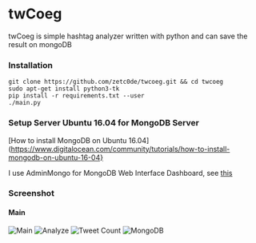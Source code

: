 # twCoeg
twCoeg is simple hashtag analyzer written with python and can save the result on mongoDB

### Installation
```
git clone https://github.com/zetc0de/twcoeg.git && cd twcoeg
sudo apt-get install python3-tk
pip install -r requirements.txt --user
./main.py
```
### Setup Server Ubuntu 16.04 for MongoDB Server
[How to install MongoDB on Ubuntu 16.04](https://www.digitalocean.com/community/tutorials/how-to-install-mongodb-on-ubuntu-16-04}

I use AdminMongo for MongoDB Web Interface Dashboard, see [this](https://github.com/mrvautin/adminMongo)

### Screenshot 
#### Main
![Main](https://github.com/zetc0de/twcoeg/blob/master/Screenshots/main.png?raw=true)
![Analyze](https://github.com/zetc0de/twcoeg/blob/master/Screenshots/analyze.png?raw=true)
![Tweet Count](https://github.com/zetc0de/twcoeg/blob/master/Screenshots/tweetcount.png?raw=true)
![MongoDB](https://github.com/zetc0de/twcoeg/blob/master/Screenshots/mongodb.png?raw=true)


